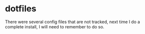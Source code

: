 # dotfiles

There were several config files that are not tracked, next
time I do a complete install, I will need to remember to
do so.
